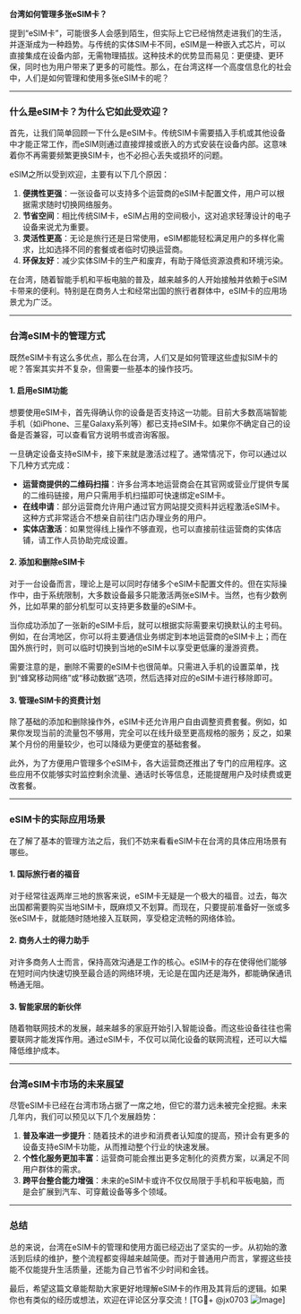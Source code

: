 **台湾如何管理多张eSIM卡？**

提到“eSIM卡”，可能很多人会感到陌生，但实际上它已经悄然走进我们的生活，并逐渐成为一种趋势。与传统的实体SIM卡不同，eSIM是一种嵌入式芯片，可以直接集成在设备内部，无需物理插拔。这种技术的优势显而易见：更便捷、更环保，同时也为用户带来了更多的可能性。那么，在台湾这样一个高度信息化的社会中，人们是如何管理和使用多张eSIM卡的呢？

---

### 什么是eSIM卡？为什么它如此受欢迎？

首先，让我们简单回顾一下什么是eSIM卡。传统SIM卡需要插入手机或其他设备中才能正常工作，而eSIM则通过直接焊接或嵌入的方式安装在设备内部。这意味着你不再需要频繁更换SIM卡，也不必担心丢失或损坏的问题。

eSIM之所以受到欢迎，主要有以下几个原因：

1. **便携性更强**：一张设备可以支持多个运营商的eSIM卡配置文件，用户可以根据需求随时切换网络服务。
2. **节省空间**：相比传统SIM卡，eSIM占用的空间极小，这对追求轻薄设计的电子设备来说尤为重要。
3. **灵活性更高**：无论是旅行还是日常使用，eSIM都能轻松满足用户的多样化需求，比如选择不同的套餐或者临时切换运营商。
4. **环保友好**：减少实体SIM卡的生产和废弃，有助于降低资源浪费和环境污染。

在台湾，随着智能手机和平板电脑的普及，越来越多的人开始接触并依赖于eSIM卡带来的便利。特别是在商务人士和经常出国的旅行者群体中，eSIM卡的应用场景尤为广泛。

---

### 台湾eSIM卡的管理方式

既然eSIM卡有这么多优点，那么在台湾，人们又是如何管理这些虚拟SIM卡的呢？答案其实并不复杂，但需要一些基本的操作技巧。

#### 1. **启用eSIM功能**
想要使用eSIM卡，首先得确认你的设备是否支持这一功能。目前大多数高端智能手机（如iPhone、三星Galaxy系列等）都已支持eSIM卡。如果你不确定自己的设备是否兼容，可以查看官方说明书或咨询客服。

一旦确定设备支持eSIM卡，接下来就是激活过程了。通常情况下，你可以通过以下几种方式完成：

- **运营商提供的二维码扫描**：许多台湾本地运营商会在其官网或营业厅提供专属的二维码链接，用户只需用手机扫描即可快速绑定eSIM卡。
- **在线申请**：部分运营商允许用户通过官方网站提交资料并远程激活eSIM卡。这种方式非常适合不想亲自前往门店办理业务的用户。
- **实体店激活**：如果觉得线上操作不够直观，也可以直接前往运营商的实体店铺，请工作人员协助完成设置。

#### 2. **添加和删除eSIM卡**
对于一台设备而言，理论上是可以同时存储多个eSIM卡配置文件的。但在实际操作中，由于系统限制，大多数设备最多只能激活两张eSIM卡。当然，也有少数例外，比如苹果的部分机型可以支持更多数量的eSIM卡。

当你成功添加了一张新的eSIM卡后，就可以根据实际需要来切换默认的主号码。例如，在台湾地区，你可以将主要通信业务绑定到本地运营商的eSIM卡上；而在国外旅行时，则可以临时切换到当地的eSIM卡以享受更低廉的漫游资费。

需要注意的是，删除不需要的eSIM卡也很简单。只需进入手机的设置菜单，找到“蜂窝移动网络”或“移动数据”选项，然后选择对应的eSIM卡进行移除即可。

#### 3. **管理eSIM卡的资费计划**
除了基础的添加和删除操作外，eSIM卡还允许用户自由调整资费套餐。例如，如果你发现当前的流量包不够用，完全可以在线升级至更高规格的服务；反之，如果某个月份的用量较少，也可以降级为更便宜的基础套餐。

此外，为了方便用户管理多个eSIM卡，各大运营商还推出了专门的应用程序。这些应用不仅能够实时监控剩余流量、通话时长等信息，还能提醒用户及时续费或更改套餐。

---

### eSIM卡的实际应用场景

在了解了基本的管理方法之后，我们不妨来看看eSIM卡在台湾的具体应用场景有哪些。

#### 1. **国际旅行者的福音**
对于经常往返两岸三地的旅客来说，eSIM卡无疑是一个极大的福音。过去，每次出国都需要购买当地SIM卡，既麻烦又不划算。而现在，只要提前准备好一张或多张eSIM卡，就能随时随地接入互联网，享受稳定流畅的网络体验。

#### 2. **商务人士的得力助手**
对许多商务人士而言，保持高效沟通是工作的核心。eSIM卡的存在使得他们能够在短时间内快速切换至最合适的网络环境，无论是在国内还是海外，都能确保通讯畅通无阻。

#### 3. **智能家居的新伙伴**
随着物联网技术的发展，越来越多的家庭开始引入智能设备。而这些设备往往也需要联网才能发挥作用。通过eSIM卡，不仅可以简化设备的联网流程，还可以大幅降低维护成本。

---

### 台湾eSIM卡市场的未来展望

尽管eSIM卡已经在台湾市场占据了一席之地，但它的潜力远未被完全挖掘。未来几年内，我们可以预见以下几个发展趋势：

1. **普及率进一步提升**：随着技术的进步和消费者认知度的提高，预计会有更多的设备支持eSIM卡功能，从而推动整个行业的快速发展。
2. **个性化服务更加丰富**：运营商可能会推出更多定制化的资费方案，以满足不同用户群体的需求。
3. **跨平台整合能力增强**：未来的eSIM卡或许不仅仅局限于手机和平板电脑，而是会扩展到汽车、可穿戴设备等多个领域。

---

### 总结

总的来说，台湾在eSIM卡的管理和使用方面已经迈出了坚实的一步。从初始的激活到后续的维护，整个流程都变得越来越简便。而对于普通用户而言，掌握这些技能不仅能提升生活质量，还能为自己节省不少时间和金钱。

最后，希望这篇文章能帮助大家更好地理解eSIM卡的作用及其背后的逻辑。如果你也有类似的经历或想法，欢迎在评论区分享交流！[TG💪+ @jx0703 ![Image](https://github.com/user-attachments/assets/dbca1d08-cadb-493c-b0ec-ad6f7a83f270)]